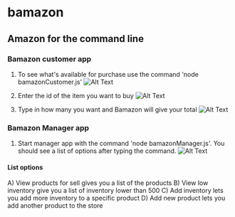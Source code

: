 # bamazon

## Amazon for the command line

### Bamazon customer app

1) To see what's available for purchase use the command 'node bamazonCustomer.js'
![Alt Text](https://cl.ly/196bc214147e/Screen%252520Recording%2525202018-11-08%252520at%25252011.17%252520PM.gif)

2) Enter the id of the item you want to buy
![Alt Text](https://cl.ly/789b00edbf83/Screen%252520Recording%2525202018-11-08%252520at%25252011.20%252520PM.gif)
3) Type in how many you want and Bamazon will give your total
![Alt Text](https://cl.ly/92b941780740/Screen%252520Recording%2525202018-11-08%252520at%25252011.22%252520PM.gif)

### Bamazon Manager app

1) Start manager app with the command 'node bamazonManager.js'. You should see a list of options after typing the command.
![Alt Text](https://cl.ly/18344d5bd7af/Screen%252520Recording%2525202018-11-08%252520at%25252011.28%252520PM.gif)

#### List options

A) View products for sell gives you a list of the products
B) View low inventory give you a list of inventory lower than 500
C) Add inventory lets you add more inventory to a specific product
D) Add new product lets you add another product to the store
